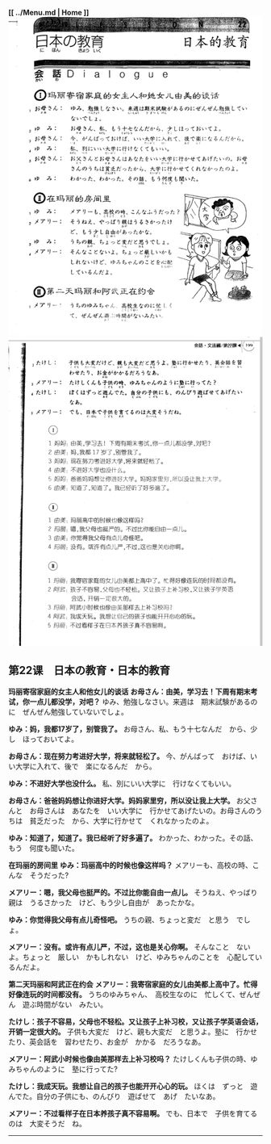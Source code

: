 **[[ ../Menu.md | Home ]]**
![](src/22-1.PNG)
![](src/22-2.PNG)
## 第22课　日本の教育・日本的教育
**玛丽寄宿家庭的女主人和他女儿的谈话**
**お母さん：由美，学习去！下周有期末考试，你一点儿都没学，对吧？**
ゆみ、勉強しなさい。来週は　期末試験があるのに　ぜんぜん勉強していないでしょ。

**ゆみ：妈，我都17岁了，别管我了。**
お母さん、私、もう十七なんだ　から、少し　ほっておいてよ。

**お母さん：现在努力考进好大学，将来就轻松了。**
今、がんばって　おけば、いい大学に入れて、後で　楽になるんだ　から。

**ゆみ：不进好大学也没什么。**
私、別にいい大学に　行けなくてもいい。

**お母さん：爸爸妈妈想让你进好大学。妈妈家里穷，所以没让我上大学。**
お父さんと　お母さんは　あなたを　いい大学に　行かせてあげたいの。お母さんのうちは　貧乏だった　から、大学に行かせて　くれなかったのよ。

**ゆみ：知道了，知道了。我已经听了好多遍了。**
わかった、わかった。その話、もう　何度も聞いた。

**在玛丽的房间里**
**ゆみ：玛丽高中的时候也像这样吗？**
メアリーも、高校の時、こんな　そうだった?

**メアリー：嗯，我父母也挺严的。不过比你能自由一点儿。**
そうねえ、やっばり　親は　うるさかった　けど、もう少し自由が　あったかな。

**ゆみ：你觉得我父母有点儿奇怪吧。**
うちの親、ちょっと変だ　と思う　でしょ。

**メアリー：没有。或许有点儿严，不过，这也是关心你啊。**
そんなこと　ないよ。ちょっと　厳しい　かもしれない　けど、ゆみちゃんのことを　心配しているんだよ。

**第二天玛丽和阿武正在约会**
**メアリー：我寄宿家庭的女儿由美都上高中了。忙得好像连玩的时间都没有。**
うちのゆみちゃん、　高校生なのに　忙しくて、ぜんぜん　遊ぶ時間がない　みたい。

**たけし：孩子不容易，父母也不轻松。又让孩子上补习校，又让孩子学英语会话，开销一定很大的。**
子供も大変だ　けど、親も大変だ　と思うよ。塾に　行かせたり、英会話を　習わせたり、お金が　かかる　だろうなあ。

**メアリー：阿武小时候也像由美那样去上补习校吗？**
たけしくんも子供の時、ゆみちゃんのように　塾に行ってた?

**たけし：我成天玩。我想让自己的孩子也能开开心心的玩。**
ほくは　ずっと　遊んでた。自分の子供にも、のんびり　遊ばせて　あげ　たいなあ。

**メアリー：不过看样子在日本养孩子真不容易啊。**
でも、日本で　子供を育てるのは　大変そうだ　ね。

---
